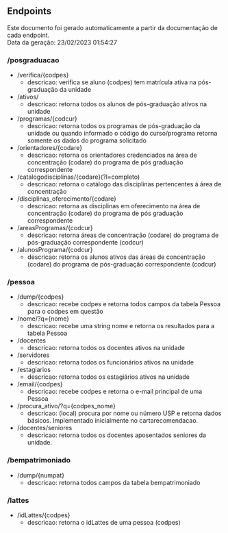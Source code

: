 ## Endpoints

Este documento foi gerado automaticamente a partir da documentação de cada endpoint.\
Data da geração: 23/02/2023 01:54:27

### /posgraduacao

  * /verifica/{codpes}
    * descricao: verifica se aluno (codpes) tem matrícula ativa na pós-graduação da unidade
  * /ativos/
    * descricao: retorna todos os alunos de pós-graduação ativos na unidade
  * /programas/{codcur}
    * descricao: retorna todos os programas de pós-graduação da unidade ou quando informado o código do curso/programa retorna somente os dados do programa solicitado
  * /orientadores/{codare}
    * descricao: retorna os orientadores credenciados na área de concentração (codare) do programa de pós graduação correspondente
  * /catalogodisciplinas/{codare}(?l=completo)
    * descricao: retorna o catálogo das disciplinas pertencentes à área de concentração
  * /disciplinas_oferecimento/{codare}
    * descricao: retorna as disciplinas em oferecimento na área de concentração (codare) do programa de pós graduação correspondente
  * /areasProgramas/{codcur}
    * descricao: retorna áreas de concentração (codare) do programa de pós-graduação correspondente (codcur)
  * /alunosPrograma/{codcur}
    * descricao: retorna os alunos ativos das áreas de concentração (codare) do programa de pós-graduação correspondente (codcur)

### /pessoa

  * /dump/{codpes}
    * descricao: recebe codpes e retorna todos campos da tabela Pessoa para o codpes em questão
  * /nome/?q={nome}
    * descricao: recebe uma string nome e retorna os resultados para a tabela Pessoa
  * /docentes
    * descricao: retorna todos os docentes ativos na unidade
  * /servidores
    * descricao: retorna todos os funcionários ativos na unidade
  * /estagiarios
    * descricao: retorna todos os estagiários ativos na unidade
  * /email/{codpes}
    * descricao: recebe codpes e retorna o e-mail principal de uma Pessoa
  * /procura_ativo/?q={codpes_nome}
    * descricao: (local) procura por nome ou número USP e retorna dados básicos. Implementado inicialmente no cartarecomendacao.
  * /docentes/seniores
    * descricao: retorna todos os docentes aposentados seniores da unidade.

### /bempatrimoniado

  * /dump/{numpat}
    * descricao: retorna todos campos da tabela bempatrimoniado

### /lattes

  * /idLattes/{codpes}
    * descricao: retorna o idLattes de uma pessoa (codpes)

